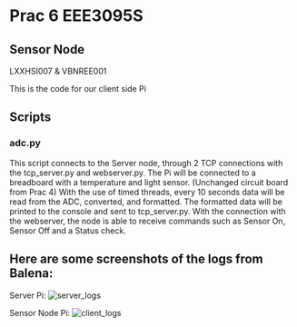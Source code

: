 # Prac 6 EEE3095S
## Sensor Node ##
LXXHSI007 & VBNREE001

This is the code for our client side Pi

## Scripts ##
### adc.py ###
This script connects to the Server node, through 2 TCP connections with the tcp_server.py and webserver.py.
The Pi will be connected to a breadboard with a temperature and light sensor. (Unchanged circuit board from Prac 4)
With the use of timed threads, every 10 seconds data will be read from the ADC, converted, and formatted. The formatted data will be printed to the console and sent to tcp_server.py.
With the connection with the webserver, the node is able to receive commands such as Sensor On, Sensor Off and a Status check.


## Here are some screenshots of the logs from Balena: ##
Server Pi:
![server_logs](https://user-images.githubusercontent.com/53212860/140182339-c578249c-edb5-4548-80e4-2d5ad15a21f8.png)

Sensor Node Pi:
![client_logs](https://user-images.githubusercontent.com/53212860/140182363-d8ccdf27-51f5-4c0d-a0bb-c5c96611d2aa.png)
